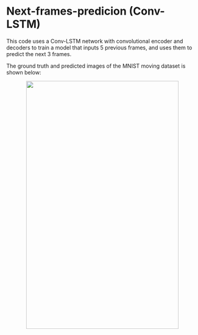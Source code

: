 # Next-frames-predicion (Conv-LSTM)
This code uses a Conv-LSTM network with convolutional encoder and decoders to train a model that inputs 5 previous frames, and uses them to predict the next 3 frames. 

The ground truth and predicted images of the MNIST moving dataset is shown below:

<p align="center">
  <img width="400" height="650" src="https://user-images.githubusercontent.com/97519387/195119113-015d1735-ef46-41ec-8904-3c0044e60c67.png">
</p>

